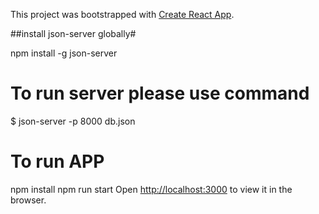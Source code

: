 This project was bootstrapped with [Create React App](https://github.com/facebook/create-react-app).

##install json-server globally#

npm install -g json-server

# To run server please use command #

$ json-server -p 8000 db.json

# To run APP

npm install
npm run start 
Open [http://localhost:3000](http://localhost:3000) to view it in the browser.







